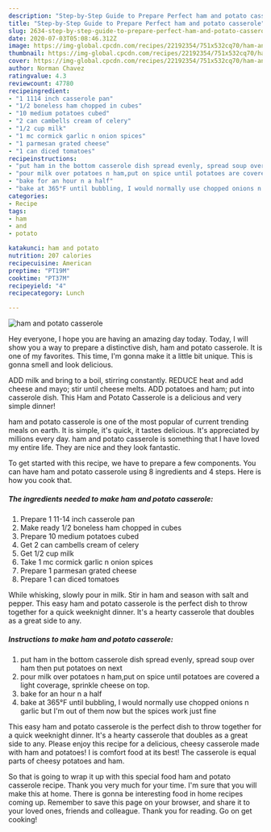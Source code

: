 ```yaml
---
description: "Step-by-Step Guide to Prepare Perfect ham and potato casserole"
title: "Step-by-Step Guide to Prepare Perfect ham and potato casserole"
slug: 2634-step-by-step-guide-to-prepare-perfect-ham-and-potato-casserole
date: 2020-07-03T05:08:46.312Z
image: https://img-global.cpcdn.com/recipes/22192354/751x532cq70/ham-and-potato-casserole-recipe-main-photo.jpg
thumbnail: https://img-global.cpcdn.com/recipes/22192354/751x532cq70/ham-and-potato-casserole-recipe-main-photo.jpg
cover: https://img-global.cpcdn.com/recipes/22192354/751x532cq70/ham-and-potato-casserole-recipe-main-photo.jpg
author: Norman Chavez
ratingvalue: 4.3
reviewcount: 47780
recipeingredient:
- "1 1114 inch casserole pan"
- "1/2 boneless ham chopped in cubes"
- "10 medium potatoes cubed"
- "2 can cambells cream of celery"
- "1/2 cup milk"
- "1 mc cormick garlic n onion spices"
- "1 parmesan grated cheese"
- "1 can diced tomatoes"
recipeinstructions:
- "put ham in the bottom casserole dish spread evenly, spread soup over ham then put potatoes on next"
- "pour milk over potatoes n ham,put on spice until potatoes are covered a light coverage, sprinkle cheese on top."
- "bake for an hour n a half"
- "bake at 365°F until bubbling, I would normally use chopped onions n garlic but I&#39;m out of them now but the spices work just fine"
categories:
- Recipe
tags:
- ham
- and
- potato

katakunci: ham and potato 
nutrition: 207 calories
recipecuisine: American
preptime: "PT19M"
cooktime: "PT37M"
recipeyield: "4"
recipecategory: Lunch

---
```



![ham and potato casserole](https://img-global.cpcdn.com/recipes/22192354/751x532cq70/ham-and-potato-casserole-recipe-main-photo.jpg)

Hey everyone, I hope you are having an amazing day today. Today, I will show you a way to prepare a distinctive dish, ham and potato casserole. It is one of my favorites. This time, I'm gonna make it a little bit unique. This is gonna smell and look delicious.

ADD milk and bring to a boil, stirring constantly. REDUCE heat and add cheese and mayo; stir until cheese melts. ADD potatoes and ham; put into casserole dish. This Ham and Potato Casserole is a delicious and very simple dinner!

ham and potato casserole is one of the most popular of current trending meals on earth. It is simple, it's quick, it tastes delicious. It's appreciated by millions every day. ham and potato casserole is something that I have loved my entire life. They are nice and they look fantastic.


To get started with this recipe, we have to prepare a few components. You can have ham and potato casserole using 8 ingredients and 4 steps. Here is how you cook that.

<!--inarticleads1-->

##### The ingredients needed to make ham and potato casserole:

1. Prepare 1 11-14 inch casserole pan
1. Make ready 1/2 boneless ham chopped in cubes
1. Prepare 10 medium potatoes cubed
1. Get 2 can cambells cream of celery
1. Get 1/2 cup milk
1. Take 1 mc cormick garlic n onion spices
1. Prepare 1 parmesan grated cheese
1. Prepare 1 can diced tomatoes


While whisking, slowly pour in milk. Stir in ham and season with salt and pepper. This easy ham and potato casserole is the perfect dish to throw together for a quick weeknight dinner. It&#39;s a hearty casserole that doubles as a great side to any. 

<!--inarticleads2-->

##### Instructions to make ham and potato casserole:

1. put ham in the bottom casserole dish spread evenly, spread soup over ham then put potatoes on next
1. pour milk over potatoes n ham,put on spice until potatoes are covered a light coverage, sprinkle cheese on top.
1. bake for an hour n a half
1. bake at 365°F until bubbling, I would normally use chopped onions n garlic but I&#39;m out of them now but the spices work just fine


This easy ham and potato casserole is the perfect dish to throw together for a quick weeknight dinner. It&#39;s a hearty casserole that doubles as a great side to any. Please enjoy this recipe for a delicious, cheesy casserole made with ham and potatoes! I is comfort food at its best! The casserole is equal parts of cheesy potatoes and ham. 

So that is going to wrap it up with this special food ham and potato casserole recipe. Thank you very much for your time. I'm sure that you will make this at home. There is gonna be interesting food in home recipes coming up. Remember to save this page on your browser, and share it to your loved ones, friends and colleague. Thank you for reading. Go on get cooking!
